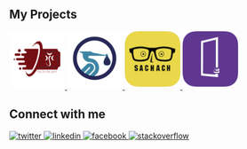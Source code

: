 ## My Projects

<div align="left">
  <a
    href="https://play.google.com/store/apps/details?id=com.flutter.raiya_ticketing_mobile_app"
    target="_blank"
  >
    <img
    src=https://github.com/ahmedqais6/ahmedqais6/blob/master/assets/raiya_ticket.png?&style=for-the-badge&logo=github&logoColor=white
    alt=github style="margin-bottom: 5px; height: 100px;" />
  </a>
  <a href="https://orderii.co/" target="_blank">
    <img
    src=https://github.com/ahmedqais6/ahmedqais6/blob/master/assets/orderii.png?&style=for-the-badge&logo=github&logoColor=white
    alt=github style="margin-bottom: 5px; height: 100px;" />
  </a>

  <a href="https://sachach.org/" target="_blank">
    <img
    src=https://github.com/ahmedqais6/ahmedqais6/blob/master/assets/sachach.png?&style=for-the-badge&logo=github&logoColor=white
    alt=github style="margin-bottom: 5px; height: 100px;" />
  </a>
  <a href="https://etar.online/" target="_blank">
    <img
    src=https://github.com/ahmedqais6/ahmedqais6/blob/master/assets/etar.png?&style=for-the-badge&logo=github&logoColor=white
    alt=github style="margin-bottom: 5px; height: 100px;" />
  </a>
</div>

## Connect with me

<div align="left">
  <a href="https://twitter.com/ahmedqais66" target="_blank">
    <img
    src=https://img.shields.io/badge/twitter-%2300acee.svg?&style=for-the-badge&logo=twitter&logoColor=white
    alt=twitter style="margin-bottom: 0px;" />
  </a>
  <a href="https://linkedin.com/in/ahmedqais6" target="_blank">
    <img
    src=https://img.shields.io/badge/linkedin-%231E77B5.svg?&style=for-the-badge&logo=linkedin&logoColor=white
    alt=linkedin style="margin-bottom: 0px;" />
  </a>
  <a href="https://www.facebook.com/ahmedqais6" target="_blank">
    <img
    src=https://img.shields.io/badge/facebook-%232E87FB.svg?&style=for-the-badge&logo=facebook&logoColor=white
    alt=facebook style="margin-bottom: 0px;" />
  </a>
  <a href="https://stackoverflow.com/users/11250591/ahmed" target="_blank">
    <img
    src=https://img.shields.io/badge/stackoverflow-%23F28032.svg?&style=for-the-badge&logo=stackoverflow&logoColor=white
    alt=stackoverflow style="margin-bottom: 0px;" />
  </a>
</div>
<br />
